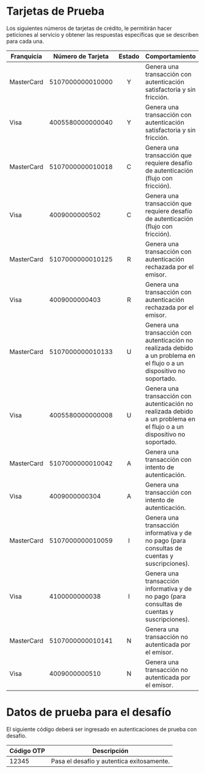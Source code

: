 # Tarjetas de Prueba

Los siguientes números de tarjetas de crédito, le permitirán hacer peticiones al servicio y obtener las respuestas específicas que se describen para cada una.


Franquicia   | Número de Tarjeta | Estado | Comportamiento                                                         |
-------------|-------------------|:------:|------------------------------------------------------------------------|
 MasterCard  | 5107000000010000  |   Y    | Genera una transacción con autenticación satisfactoria y sin fricción. |
 Visa        | 4005580000000040  |   Y    | Genera una transacción con autenticación satisfactoria y sin fricción. |
 MasterCard  | 5107000000010018  |   C    | Genera una transacción que requiere desafío de autenticación (flujo con fricción).                                                                                                         |
 Visa        | 4009000000502     |   C    | Genera una transacción que requiere desafío de autenticación (flujo con fricción).                                                                                                         |
 MasterCard  | 5107000000010125  |   R    | Genera una transacción con autenticación rechazada por el emisor.      |
 Visa        | 4009000000403     |   R    | Genera una transacción con autenticación rechazada por el emisor.      |
 MasterCard  | 5107000000010133  |   U    | Genera una transacción con autenticación no realizada debido a un problema en el flujo o a un dispositivo no soportado.                                                                       |
 Visa        | 4005580000000008  |   U    | Genera una transacción con autenticación no realizada debido a un problema en el flujo o a un dispositivo no soportado.                                                                       |
 MasterCard  | 5107000000010042  |   A    | Genera una transacción con intento de autenticación.                   |
 Visa        | 4009000000304     |   A    | Genera una transacción con intento de autenticación.                   |
 MasterCard  | 5107000000010059  |   I    | Genera una transacción informativa y de no pago (para consultas de cuentas y suscripciones).                                                                                                  |
 Visa        | 4100000000038     |   I    | Genera una transacción informativa y de no pago (para consultas de cuentas y suscripciones).                                                                                                  |
 MasterCard  | 5107000000010141  |   N    | Genera una transacción no autenticada por el emisor.                   |
 Visa        | 4009000000510     |   N    | Genera una transacción no autenticada por el emisor.                   |


# Datos de prueba para el desafío

El siguiente código deberá ser ingresado en autenticaciones de prueba con desafío.

Código OTP | Descripción                               |
-----------|-------------------------------------------|
 12345     | Pasa el desafío y autentica exitosamente. |  